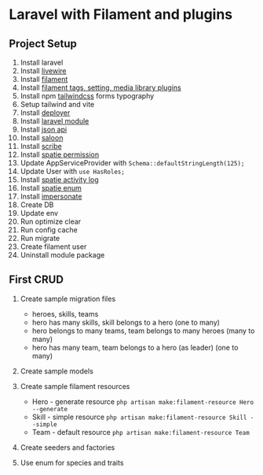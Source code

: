 # Laravel with Filament and plugins

## Project Setup

1. Install laravel
2. Install [livewire](https://laravel-livewire.com/docs/2.x/installation)
3. Install [filament](https://filamentphp.com/docs/2.x/admin/installation#installation)
4. Install [filament tags, setting, media library plugins](https://gist.github.com/Z3d0X/3981de122991b0a616aa69277335569c)
5. Install npm [tailwindcss](https://tailwindcss.com/docs/installation) forms typography
6. Setup tailwind and vite
7. Install [deployer](https://deployer.org/docs/7.x/installation)
8. Install [laravel module](https://nwidart.com/laravel-modules/v6/installation-and-setup)
9. Install [json api](https://laraveljsonapi.io/docs/2.0/getting-started/)
10. Install [saloon](https://docs.saloon.dev/getting-started/getting-started)
11. Install [scribe](https://scribe.knuckles.wtf/laravel/)
12. Install [spatie permission](https://spatie.be/docs/laravel-permission/v5/installation-laravel)
13. Update AppServiceProvider with `Schema::defaultStringLength(125);`
14. Update User with `use HasRoles;`
15. Install [spatie activity log](https://spatie.be/docs/laravel-activitylog/v4/installation-and-setup)
16. Install [spatie enum](https://github.com/spatie/laravel-enum)
17. Install [impersonate](https://github.com/404labfr/laravel-impersonate)
18. Create DB
19. Update env
20. Run optimize clear
21. Run config cache
22. Run migrate
23. Create filament user
24. Uninstall module package

## First CRUD

1. Create sample migration files

    - heroes, skills, teams
    - hero has many skills, skill belongs to a hero (one to many)
    - hero belongs to many teams, team belongs to many heroes (many to many)
    - hero has many team, team belongs to a hero (as leader) (one to many)

1. Create sample models
1. Create sample filament resources

    - Hero - generate resource `php artisan make:filament-resource Hero --generate`
    - Skill - simple resource `php artisan make:filament-resource Skill --simple`
    - Team - default resource `php artisan make:filament-resource Team`

1. Create seeders and factories
1. Use enum for species and traits
